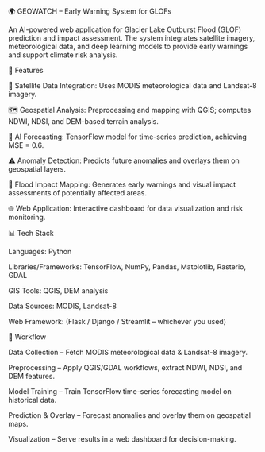 🌍 GEOWATCH – Early Warning System for GLOFs

An AI-powered web application for Glacier Lake Outburst Flood (GLOF) prediction and impact assessment.
The system integrates satellite imagery, meteorological data, and deep learning models to provide early warnings and support climate risk analysis.

🚀 Features

📡 Satellite Data Integration: Uses MODIS meteorological data and Landsat-8 imagery.

🗺️ Geospatial Analysis: Preprocessing and mapping with QGIS; computes NDWI, NDSI, and DEM-based terrain analysis.

🤖 AI Forecasting: TensorFlow model for time-series prediction, achieving MSE = 0.6.

⚠️ Anomaly Detection: Predicts future anomalies and overlays them on geospatial layers.

🌊 Flood Impact Mapping: Generates early warnings and visual impact assessments of potentially affected areas.

🌐 Web Application: Interactive dashboard for data visualization and risk monitoring.

📊 Tech Stack

Languages: Python

Libraries/Frameworks: TensorFlow, NumPy, Pandas, Matplotlib, Rasterio, GDAL

GIS Tools: QGIS, DEM analysis

Data Sources: MODIS, Landsat-8

Web Framework: (Flask / Django / Streamlit – whichever you used)

🔬 Workflow

Data Collection – Fetch MODIS meteorological data & Landsat-8 imagery.

Preprocessing – Apply QGIS/GDAL workflows, extract NDWI, NDSI, and DEM features.

Model Training – Train TensorFlow time-series forecasting model on historical data.

Prediction & Overlay – Forecast anomalies and overlay them on geospatial maps.

Visualization – Serve results in a web dashboard for decision-making.
